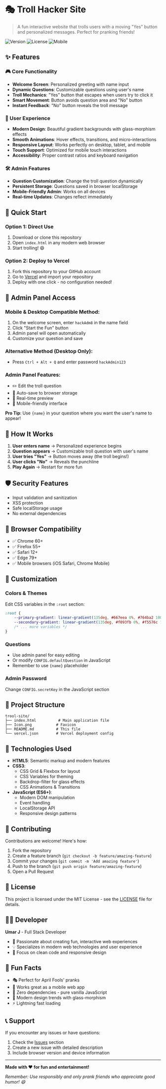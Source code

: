 # 🎭 Troll Hacker Site

> A fun interactive website that trolls users with a moving "Yes" button and personalized messages. Perfect for pranking friends!

![Version](https://img.shields.io/badge/version-2.0-blue.svg)
![License](https://img.shields.io/badge/license-MIT-green.svg)
![Mobile](https://img.shields.io/badge/mobile-friendly-brightgreen.svg)

## ✨ Features

### 🎮 Core Functionality
- **Welcome Screen**: Personalized greeting with name input
- **Dynamic Questions**: Customizable questions using user's name
- **Troll Mechanics**: "Yes" button that escapes when users try to click it
- **Smart Movement**: Button avoids question area and "No" button
- **Instant Feedback**: "No" button reveals the troll message

### 🎨 User Experience
- **Modern Design**: Beautiful gradient backgrounds with glass-morphism effects
- **Smooth Animations**: Hover effects, transitions, and micro-interactions
- **Responsive Layout**: Works perfectly on desktop, tablet, and mobile
- **Touch Support**: Optimized for mobile touch interactions
- **Accessibility**: Proper contrast ratios and keyboard navigation

### 🛠️ Admin Features
- **Question Customization**: Change the troll question dynamically
- **Persistent Storage**: Questions saved in browser localStorage
- **Mobile-Friendly Admin**: Works on all devices
- **Real-time Updates**: Changes reflect immediately

## 🚀 Quick Start

### Option 1: Direct Use
1. Download or clone this repository
2. Open `index.html` in any modern web browser
3. Start trolling! 😄

### Option 2: Deploy to Vercel
1. Fork this repository to your GitHub account
2. Go to [Vercel](https://vercel.com) and import your repository
3. Deploy with one click - no configuration needed!

## 🔧 Admin Panel Access

### Mobile & Desktop Compatible Method:
1. On the welcome screen, enter `hackAdm8` in the name field
2. Click "Start the Fun" button
3. Admin panel will open automatically
4. Customize your question and save

### Alternative Method (Desktop Only):
- Press `Ctrl + Alt + Q` and enter password `hackAdmin123`

### Admin Panel Features:
- ✏️ Edit the troll question
- 💾 Auto-save to browser storage
- 🔄 Real-time preview
- 📱 Mobile-friendly interface

**Pro Tip**: Use `{name}` in your question where you want the user's name to appear!

## 🎯 How It Works

1. **User enters name** → Personalized experience begins
2. **Question appears** → Customizable troll question with user's name
3. **User tries "Yes"** → Button moves away (the troll begins!)
4. **User clicks "No"** → Reveals the punchline
5. **Play Again** → Restart for more fun

## 🛡️ Security Features

- Input validation and sanitization
- XSS protection
- Safe localStorage usage
- No external dependencies

## 📱 Browser Compatibility

- ✅ Chrome 60+
- ✅ Firefox 55+
- ✅ Safari 12+
- ✅ Edge 79+
- ✅ Mobile browsers (iOS Safari, Chrome Mobile)

## 🎨 Customization

### Colors & Themes
Edit CSS variables in the `:root` section:
```css
:root {
    --primary-gradient: linear-gradient(135deg, #667eea 0%, #764ba2 100%);
    --secondary-gradient: linear-gradient(135deg, #f093fb 0%, #f5576c 100%);
    /* ... more variables */
}
```

### Questions
- Use admin panel for easy editing
- Or modify `CONFIG.defaultQuestion` in JavaScript
- Remember to use `{name}` placeholder

### Admin Password
Change `CONFIG.secretKey` in the JavaScript section

## 📁 Project Structure

```
trool-site/
├── index.html          # Main application file
├── Icon.png           # Favicon
├── README.md          # This file
└── vercel.json        # Vercel deployment config
```

## 🔧 Technologies Used

- **HTML5**: Semantic markup and modern features
- **CSS3**: 
  - CSS Grid & Flexbox for layout
  - CSS Variables for theming
  - Backdrop-filter for glass effects
  - CSS Animations & Transitions
- **JavaScript (ES6+)**:
  - Modern DOM manipulation
  - Event handling
  - LocalStorage API
  - Responsive design patterns

## 🤝 Contributing

Contributions are welcome! Here's how:

1. Fork the repository
2. Create a feature branch (`git checkout -b feature/amazing-feature`)
3. Commit your changes (`git commit -m 'Add amazing feature'`)
4. Push to the branch (`git push origin feature/amazing-feature`)
5. Open a Pull Request

## 📝 License

This project is licensed under the MIT License - see the [LICENSE](LICENSE) file for details.

## 👨‍💻 Developer

**Umar J** - Full Stack Developer

- 🌟 Passionate about creating fun, interactive web experiences
- 💡 Specializes in modern web technologies and user experience
- 🎯 Focus on clean code and responsive design

## 🎉 Fun Facts

- 🎭 Perfect for April Fools' pranks
- 📱 Works great as a mobile web app
- 🚀 Zero dependencies - pure vanilla JavaScript
- 🎨 Modern design trends with glass-morphism
- ⚡ Lightning fast loading

## 📞 Support

If you encounter any issues or have questions:

1. Check the [Issues](../../issues) section
2. Create a new issue with detailed description
3. Include browser version and device information

---

**Made with ❤️ for fun and entertainment!**

*Remember: Use responsibly and only prank friends who appreciate good humor! 😄*